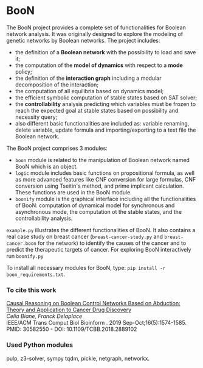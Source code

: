 <h1> BooN </h1>
The BooN project provides a complete set of functionalities for Boolean network analysis. 
It was originally designed to explore the modeling of genetic networks by Boolean networks. 
The project includes:
 <ul>
 <li> the definition of a <b>Boolean network</b> with the possibility to load and save it; </li>
 <li> the computation of the <b>model of dynamics</b> with respect to a <b>mode</b> policy; </li>
 <li> the definition of the <b>interaction graph</b> including a modular decomposition of the interaction; </li>
 <li> the computation of all equilibria based on dynamics model; </li>
 <li> the efficient symbolic computation of stable states based on SAT solver; </li>
 <li> the <b>controllability</b> analysis predicting which variables must be frozen 
  to reach the expected goal at stable states based on possibility and necessity query;</li>
 <li>also different basic functionalities are included as: variable renaming, delete variable,
 update formula and importing/exporting to a text file the Boolean network. </li>
 </ul>

The BooN project comprises 3 modules:
<ul>
<li> <code>boon</code> module is related to the manipulation of Boolean network named BooN which is an object.</li>
<li> <code>logic</code> module includes basic functions on propositional formula,
as well as more advanced features like CNF conversion for large formulas, CNF conversion using Tseitin's method, 
and prime implicant calculation. These functions are used in the BooN module. </li>
<li> <code>boonify</code> module is the graphical interface including all the functionalities of BooN:
computation of dynamical model for synchronous and asynchronous mode, the computation ot the stable states, and 
the controllability analysis.</li>
</ul>

<code>example.py</code> illustrates the different functionalities of BooN.
It also contains a real case study on breast cancer (<code>breast-cancer-study.py</code> and <code>breast-cancer.boon</code> for the network)
to identify the causes of the cancer and to predict the therapeutic targets of cancer.
For exploring BooN interactively run <code>boonify.py</code>

To install all necessary modules for BooN, type: <code>pip install -r boon_requirements.txt</code>.

<H3> To cite this work</H3>
<a href="https://pubmed.ncbi.nlm.nih.gov/30582550/"> Causal Reasoning on Boolean Control Networks Based on Abduction: Theory and Application to Cancer Drug Discovery</a>
<br/>
<i> Celia Biane, Franck Delaplace</i>
<br>
IEEE/ACM Trans Comput Biol Bioinform
. 2019 Sep-Oct;16(5):1574-1585. 
<br>
PMID: 30582550 - DOI: 10.1109/TCBB.2018.2889102
<H3>Used Python modules </H3> pulp, z3-solver, sympy tqdm, pickle, netgraph, networkx.
